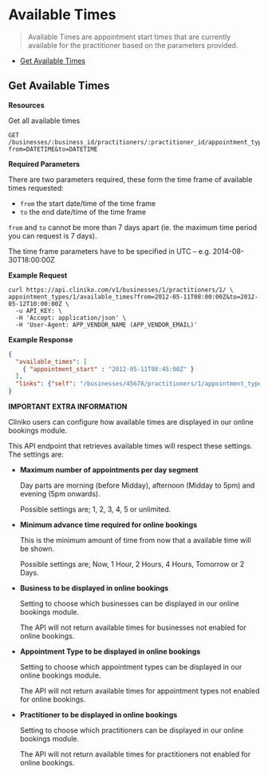 Available Times
============
> Available Times are appointment start times that are currently available for the practitioner based on the parameters provided.

* [Get Available Times](#get-available-times "This will return all available times")

Get Available Times
----------------

**Resources**

Get all available times
``` 
GET /businesses/:business_id/practitioners/:practitioner_id/appointment_types/:appointment_type_id/available_times?from=DATETIME&to=DATETIME 
```

**Required Parameters**

There are two parameters required, these form the time frame of available times requested:
* `from` the start date/time of the time frame
* `to` the end date/time of the time frame

`from` and `to` cannot be more than 7 days apart (ie. the maximum time period you can request is 7 days).

The time frame parameters have to be specified in UTC – e.g. 2014-08-30T18:00:00Z

**Example Request**
```shell
curl https://api.cliniko.com/v1/businesses/1/practitioners/1/ \
appointment_types/1/available_times?from=2012-05-11T08:00:00Z&to=2012-05-12T10:00:00Z \
  -u API_KEY: \
  -H 'Accept: application/json' \
  -H 'User-Agent: APP_VENDOR_NAME (APP_VENDOR_EMAIL)'
```

**Example Response**
```json
{
  "available_times": [
    { "appointment_start" : "2012-05-11T08:45:00Z" }
  ],
  "links": {"self": "/businesses/45678/practitioners/1/appointment_types/1/available_times?from=2012-05-11T08:00:00Z&to=2012-05-12T10:00:00Z"}
}

```

**IMPORTANT EXTRA INFORMATION**

Cliniko users can configure how available times are displayed in our online bookings module.  

This API endpoint that retrieves available times will respect these settings.  The settings are:

* **Maximum number of appointments per day segment**

    Day parts are morning (before Midday), afternoon (Midday to 5pm) and evening (5pm onwards).  

    Possible settings are; 1, 2, 3, 4, 5 or unlimited.
    
* **Minimum advance time required for online bookings**

    This is the minimum amount of time from now that a available time will be shown.

    Possible settings are; Now, 1 Hour, 2 Hours, 4 Hours, Tomorrow or 2 Days.
    
* **Business to be displayed in online bookings**

    Setting to choose which businesses can be displayed in our online bookings module. 
    
    The API will not return available times for businesses not enabled for online bookings.
    
* **Appointment Type to be displayed in online bookings**

    Setting to choose which appointment types can be displayed in our online bookings module. 
    
    The API will not return available times for appointment types not enabled for online bookings.
    
* **Practitioner to be displayed in online bookings**

    Setting to choose which practitioners can be displayed in our online bookings module. 
    
    The API will not return available times for practitioners not enabled for online bookings.
